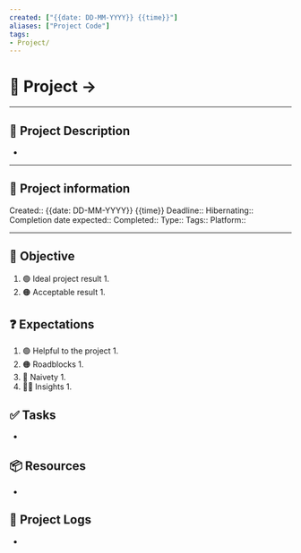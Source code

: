```yaml
---
created: ["{{date: DD-MM-YYYY}} {{time}}"]
aliases: ["Project Code"]
tags:
- Project/
---
```


# 🚀 Project -> 
___

## 🧾 Project Description
- 
---
## 📢 Project information
Created:: {{date: DD-MM-YYYY}} {{time}}
Deadline:: 
Hibernating:: 
Completion date expected:: 
Completed:: 
Type:: 
Tags:: 
Platform:: 

___
## 🎯 Objective

1. 🟢 Ideal project result
	1. 
2. 🟠 Acceptable result
	1. 
## ❓ Expectations
1. 🟢 Helpful to the project
	1. 
2. 🟠 Roadblocks
	1. 
3. 👶 Naivety
	1. 
4. 👨‍💻 Insights
	1. 
## ✅ Tasks 
- 
## 📦 Resources 
- 
## 📂 Project Logs 
- 
